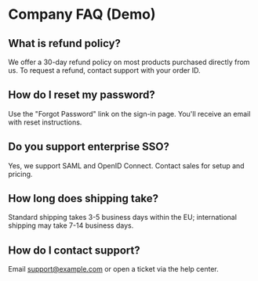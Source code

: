 
# Company FAQ (Demo)

## What is refund policy?
We offer a 30-day refund policy on most products purchased directly from us. To request a refund, contact support with your order ID.

## How do I reset my password?
Use the "Forgot Password" link on the sign-in page. You'll receive an email with reset instructions.

## Do you support enterprise SSO?
Yes, we support SAML and OpenID Connect. Contact sales for setup and pricing.

## How long does shipping take?
Standard shipping takes 3-5 business days within the EU; international shipping may take 7-14 business days.

## How do I contact support?
Email support@example.com or open a ticket via the help center.
